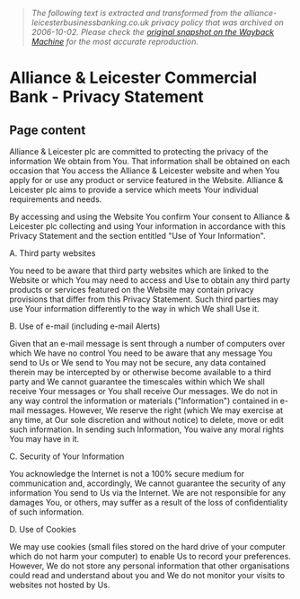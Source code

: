 > *The following text is extracted and transformed from the alliance-leicesterbusinessbanking.co.uk privacy policy that was archived on 2006-10-02. Please check the [original snapshot on the Wayback Machine](https://web.archive.org/web/20061002020101id_/https%3A//www.alliance-leicestercommercialbank.co.uk/content/HP000005.asp) for the most accurate reproduction.*

# Alliance & Leicester Commercial Bank - Privacy Statement

## Page content

Alliance & Leicester plc are committed to protecting the privacy of the information We obtain from You. That information shall be obtained on each occasion that You access the Alliance & Leicester website and when You apply for or use any product or service featured in the Website. Alliance & Leicester plc aims to provide a service which meets Your individual requirements and needs. 

By accessing and using the Website You confirm Your consent to Alliance & Leicester plc collecting and using Your information in accordance with this Privacy Statement and the section entitled "Use of Your Information". 

A. Third party websites

You need to be aware that third party websites which are linked to the Website or which You may need to access and Use to obtain any third party products or services featured on the Website may contain privacy provisions that differ from this Privacy Statement. Such third parties may use Your information differently to the way in which We shall Use it. 

B. Use of e-mail (including e-mail Alerts)

Given that an e-mail message is sent through a number of computers over which We have no control You need to be aware that any message You send to Us or We send to You may not be secure, any data contained therein may be intercepted by or otherwise become available to a third party and We cannot guarantee the timescales within which We shall receive Your messages or You shall receive Our messages. We do not in any way control the information or materials ("Information") contained in e-mail messages. However, We reserve the right (which We may exercise at any time, at Our sole discretion and without notice) to delete, move or edit such information. In sending such Information, You waive any moral rights You may have in it. 

C. Security of Your Information

You acknowledge the Internet is not a 100% secure medium for communication and, accordingly, We cannot guarantee the security of any information You send to Us via the Internet. We are not responsible for any damages You, or others, may suffer as a result of the loss of confidentiality of such information. 

D. Use of Cookies

We may use cookies (small files stored on the hard drive of your computer which do not harm your computer) to enable Us to record your preferences. However, We do not store any personal information that other organisations could read and understand about you and We do not monitor your visits to websites not hosted by Us.
